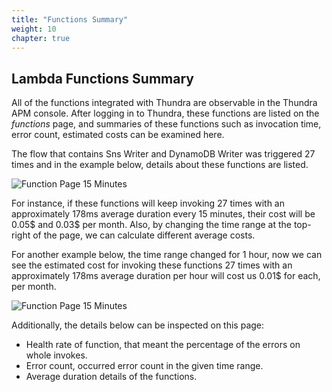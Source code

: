 ```yaml
---
title: "Functions Summary"
weight: 10
chapter: true
---
```


## Lambda Functions Summary

All of the functions integrated with Thundra are observable in the Thundra APM console. After logging in to Thundra, these functions are listed on the *functions* page, and summaries of these functions such as invocation time, error count, estimated costs can be examined here.

The flow that contains Sns Writer and DynamoDB Writer was triggered 27 times and in the example below, details about these functions are listed.

![Function Page 15 Minutes](/images/_monitoring/functions_page_15_minutes.png)

For instance, if these functions will keep invoking 27 times with an approximately 178ms average duration every 15 minutes, their cost will be 0.05$ and 0.03$ per month. Also, by changing the time range at the top-right of the page, we can calculate different average costs.

For another example below, the time range changed for 1 hour, now we can see the estimated cost for invoking these functions 27 times with an approximately 178ms average duration per hour will cost us 0.01$ for each, per month.

![Function Page 15 Minutes](/images/_monitoring/functions_page_1_hour.png)


Additionally, the details below can be inspected on this page:

-   Health rate of function, that meant the percentage of the errors on whole invokes.
-   Error count, occurred error count in the given time range.
-   Average duration details of the functions.
